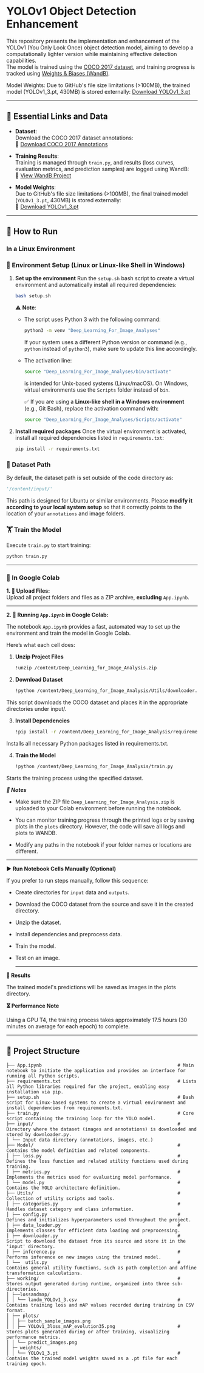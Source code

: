 # YOLOv1 Object Detection Enhancement

This repository presents the implementation and enhancement of the YOLOv1 (You Only Look Once) object detection model, aiming to develop a computationally lighter version while maintaining effective detection capabilities.  
The model is trained using the [COCO 2017 dataset](http://images.cocodataset.org/annotations/annotations_trainval2017.zip), and training progress is tracked using [Weights & Biases (WandB)](https://wandb.ai/anndischeh-univ-/Deep%20Learning%20for%20image%20Analysis).

Model Weights: Due to GitHub's file size limitations (>100MB), the trained model (YOLOv1_3.pt, 430MB) is stored externally: [Download YOLOv1_3.pt](https://drive.google.com/file/d/1utKK72AD_tIYivgUkhTo8er-6AIp_3JC/view?usp=drive_link)


---

## 📂 Essential Links and Data

- **Dataset**:  
  Download the COCO 2017 dataset annotations:  
  🔗 [Download COCO 2017 Annotations](http://images.cocodataset.org/annotations/annotations_trainval2017.zip)

- **Training Results**:  
  Training is managed through `train.py`, and results (loss curves, evaluation metrics, and prediction samples) are logged using WandB:  
  🔗 [View WandB Project](https://wandb.ai/anndischeh-univ-/Deep%20Learning%20for%20image%20Analysis)

- **Model Weights**:  
  Due to GitHub's file size limitations (>100MB), the final trained model (`YOLOv1_3.pt`, 430MB) is stored externally:  
  🔗 [Download YOLOv1_3.pt](https://drive.google.com/file/d/1utKK72AD_tIYivgUkhTo8er-6AIp_3JC/view?usp=drive_link)

---

## 🚀 How to Run

### In a Linux Environment

### 🔧 Environment Setup (Linux or Linux-like Shell in Windows)

1. **Set up the environment**
   Run the `setup.sh` bash script to create a virtual environment and automatically install all required dependencies:

   ```bash
   bash setup.sh
   ```

   ⚠️ **Note**:

   * The script uses Python 3 with the following command:

     ```bash
     python3 -m venv "Deep_Learning_For_Image_Analyses"
     ```

     If your system uses a different Python version or command (e.g., `python` instead of `python3`), make sure to update this line accordingly.

   * The activation line:

     ```bash
     source "Deep_Learning_For_Image_Analyses/bin/activate"
     ```

     is intended for Unix-based systems (Linux/macOS).
     On Windows, virtual environments use the `Scripts` folder instead of `bin`.

     ✅ If you are using a **Linux-like shell in a Windows environment** (e.g., Git Bash), replace the activation command with:

     ```bash
     source "Deep_Learning_For_Image_Analyses/Scripts/activate"
     ```

2. **Install required packages**
   Once the virtual environment is activated, install all required dependencies listed in `requirements.txt`:

   ```bash
   pip install -r requirements.txt
   ```


### 📂 Dataset Path

By default, the dataset path is set outside of the code directory as:

```python
'/content/input/'
```

This path is designed for Ubuntu or similar environments.
Please **modify it according to your local system setup** so that it correctly points to the location of your `annotations` and image folders.


### 🏋️ Train the Model

Execute `train.py` to start training:

```bash
python train.py
```

---
### 🚀 In Google Colab

**1. 📁 Upload Files:**  
Upload all project folders and files as a ZIP archive, **excluding** `App.ipynb`.

---

**2.  📓 Running `App.ipynb` in Google Colab:**

The notebook `App.ipynb` provides a fast, automated way to set up the environment and train the model in Google Colab.

Here’s what each cell does:

1. **Unzip Project Files**

   ```bash
   !unzip /content/Deep_Learning_for_Image_Analysis.zip
2. **Download Dataset**

    ```bash
    !python /content/Deep_Learning_for_Image_Analysis/Utils/downloader.py
This script downloads the COCO dataset and places it in the appropriate directories under input/.

3. **Install Dependencies**

   ```bash
   !pip install -r /content/Deep_Learning_for_Image_Analysis/requirements.txt
Installs all necessary Python packages listed in requirements.txt.

4. **Train the Model**

   ```bash
   !python /content/Deep_Learning_for_Image_Analysis/train.py
Starts the training process using the specified dataset.

***📌 Notes***

- Make sure the ZIP file `Deep_Learning_for_Image_Analysis.zip` is uploaded to your Colab environment before running the notebook.

- You can monitor training progress through the printed logs or by saving plots  in the `plots` directory. However, the code will save all logs and plots to WANDB.

- Modify any paths in the notebook if your folder names or locations are different.
  
------

**▶️ Run Notebook Cells Manually (Optional)**

If you prefer to run steps manually, follow this sequence:

- Create directories for `input` data and `outputs`.

- Download the COCO dataset from the source and save it in the created directory.

- Unzip the dataset.

- Install dependencies and preprocess data.

- Train the model.

- Test on an image.

  -------

**📂 Results**

The trained model's predictions will be saved as images in the plots directory.

**⏳ Performance Note**

Using a GPU T4, the training process takes approximately 17.5 hours (30 minutes on average for each epoch) to complete.


---

## 📁 Project Structure
```
├── App.ipynb                                                  # Main notebook to initiate the application and provides an interface for running all Python scripts.
├── requirements.txt                                           # Lists all Python libraries required for the project, enabling easy installation via pip.
├── setup.sh                                                   # Bash script for Linux-based systems to create a virtual environment and install dependencies from requirements.txt.
├── train.py                                                   # Core script containing the training loop for the YOLO model.
├── input/                                                     # Directory where the dataset (images and annotations) is downloaded and stored by downloader.py.
│ └── Input data directory (annotations, images, etc.)
├── Model/                                                     # Contains the model definition and related components.
│ ├── loss.py                                                  # Defines the loss function and related utility functions used during training.
│ ├── metrics.py                                               # Implements the metrics used for evaluating model performance.
│ └── model.py                                                 # Contains the YOLO architecture definition.
├── Utils/                                                     # Collection of utility scripts and tools.
│ ├── categories.py                                            # Handles dataset category and class information.
│ ├── config.py                                                # Defines and initializes hyperparameters used throughout the project.
│ ├── data_loader.py                                           # Implements classes for efficient data loading and preprocessing.
│ ├── downloader.py                                            # Script to download the dataset from its source and store it in the 'input' directory.
│ ├── inference.py                                             # Performs inference on new images using the trained model.
│ └──  utils.py                                                # Contains general utility functions, such as path completion and affine transformation calculations.
├── working/                                                   # Stores output generated during runtime, organized into three sub-directories.
│ ├──lossandmap/                                               
│ │ └── landm_YOLOv1_3.csv                                     # Contains training loss and mAP values recorded during training in CSV format.
│ ├── plots/                                                   
│ │ ├── batch_sample_images.png                                
│ │ ├── YOLOv1_3loss_mAP_evolution35.png                       # Stores plots generated during or after training, visualizing performance metrics.
│ │ └── predict_images.png
│ ├─ weights/                                                  
│ │ └── YOLOv1_3.pt                                            # Contains the trained model weights saved as a .pt file for each training epoch.

```

